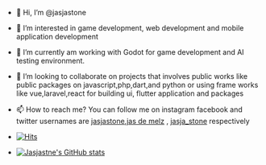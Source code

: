 [jas de melz]:https://www.facebook.com/jasja.stone.7
[jasjastone]:https://instagram.com/jasjastone/
[jasja_stone]:https://twitter.com/jasja_stone/
- 👋 Hi, I’m @jasjastone
- 👀 I’m interested in game development, web development and mobile application development
- 🌱 I’m currently am working with Godot for game development and AI testing environment.
- 💞️ I’m looking to collaborate on projects that involves public works like public packages on javascript,php,dart,and python or using frame works like vue,laravel,react for building ui, flutter application and packages
- 📫 How to reach me? You can follow me on instagram facebook and twitter usernames are [jasjastone][],[jas de melz][] , [jasja_stone][] respectively 

- [![Hits](https://hits.seeyoufarm.com/api/count/incr/badge.svg?url=https%3A%2F%2Fgithub.com%2Fjasjastone&count_bg=%232E15FF&title_bg=%23555555&icon=exercism.svg&icon_color=%23FCDF00&title=views%2Fvisitors&edge_flat=false)](https://hits.seeyoufarm.com)

- [![Jasjastne's GitHub stats](https://github-readme-stats.vercel.app/api?username=Jasjastne)](https://github.com/anuraghazra/github-readme-stats)
<!---
jasjastone/jasjastone is a ✨ special ✨ repository because its `README.md` (this file) appears on your GitHub profile.
You can click the Preview link to take a look at your changes.
--->
